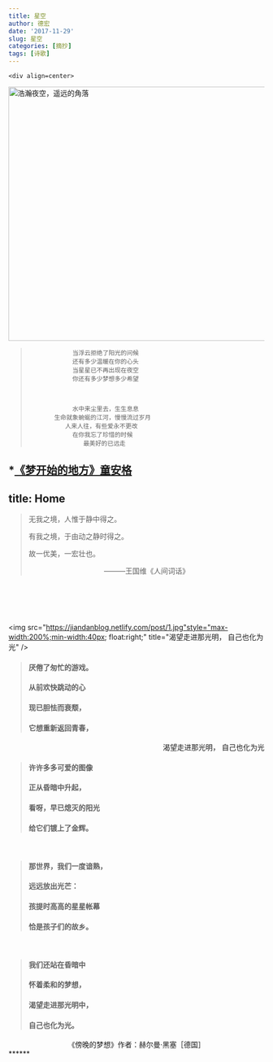```yaml
---
title: 星空
author: 德宏
date: '2017-11-29'
slug: 星空
categories: [摘抄]
tags: [诗歌]
---
```

    <div align=center> 
<img src="https://dehong.rbind.io/img/5.jpg" width = "800" height = "500" alt="浩瀚夜空，遥远的角落" /> 
        
>   
>                 当浮云拒绝了阳光的问候
>                 还有多少温暖在你的心头
>                 当星星已不再出现在夜空
>                 你还有多少梦想多少希望
> 
> 
>
>                 水中来尘里去，生生息息
>            生命就象蜿蜒的江河，慢慢流过岁月
>               人来人往，有些爱永不更改
>                 在你我忘了珍惜的时候
>                    最美好的已远走 

                           
*[《梦开始的地方》童安格](http://www.kuwo.cn/yinyue/113502/)
---
title: Home
---

    

> 无我之境，人惟于静中得之。
>
> 有我之境，于由动之静时得之。
>
> 故一优美，一宏壮也。     
>
>
>
>  <center>———王国维《人间词话》</center>
>

<br/>



<br/><br/>


<img src="https://jiandanblog.netlify.com/post/1.jpg"style="max-width:200%;min-width:40px;
float:right;" title="渴望走进那光明， 自己也化为光" />

> #### 厌倦了匆忙的游戏。
> #### 从前欢快跳动的心
> #### 现已胆怯而衰颓，
> #### 它想重新返回青春，
>


<p align="right">渴望走进那光明， 自己也化为光</p>


> #### 许许多多可爱的图像
> #### 正从昏暗中升起，
> #### 看呀，早已熄灭的阳光
> #### 给它们镀上了金辉。


<br/>


> #### 那世界，我们一度谙熟，
> #### 远远放出光芒：
> #### 孩提时高高的星星帐幕
> #### 恰是孩子们的故乡。

<br/>

> #### 我们还站在昏暗中
> #### 怀着柔和的梦想，
> #### 渴望走进那光明中，
> #### 自己也化为光。

<center> 《傍晚的梦想》作者：赫尔曼·黑塞［德国］</center>
******

                             
